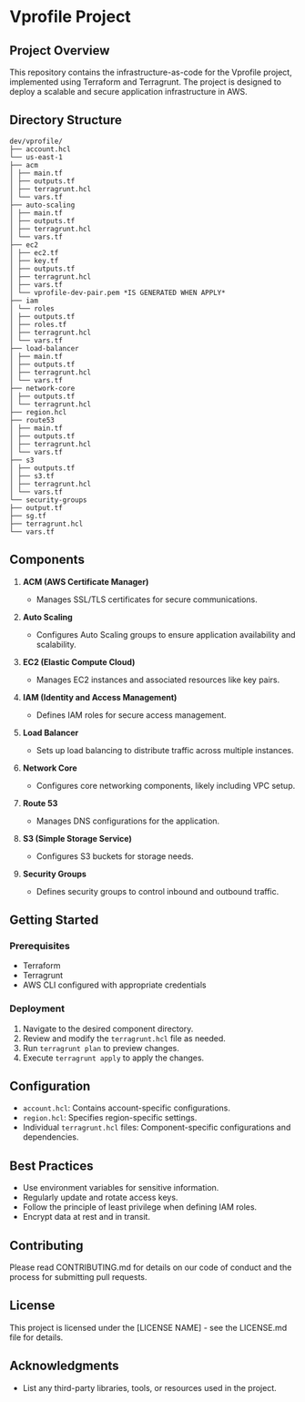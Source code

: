 # Vprofile Project

## Project Overview

This repository contains the infrastructure-as-code for the Vprofile project, implemented using Terraform and Terragrunt. The project is designed to deploy a scalable and secure application infrastructure in AWS.

## Directory Structure

```
dev/vprofile/
├── account.hcl
└── us-east-1
├── acm
│ ├── main.tf
│ ├── outputs.tf
│ ├── terragrunt.hcl
│ └── vars.tf
├── auto-scaling
│ ├── main.tf
│ ├── outputs.tf
│ ├── terragrunt.hcl
│ └── vars.tf
├── ec2
│ ├── ec2.tf
│ ├── key.tf
│ ├── outputs.tf
│ ├── terragrunt.hcl
│ ├── vars.tf
│ └── vprofile-dev-pair.pem *IS GENERATED WHEN APPLY*
├── iam
│ └── roles
│ ├── outputs.tf
│ ├── roles.tf
│ ├── terragrunt.hcl
│ └── vars.tf
├── load-balancer
│ ├── main.tf
│ ├── outputs.tf
│ ├── terragrunt.hcl
│ └── vars.tf
├── network-core
│ ├── outputs.tf
│ └── terragrunt.hcl
├── region.hcl
├── route53
│ ├── main.tf
│ ├── outputs.tf
│ ├── terragrunt.hcl
│ └── vars.tf
├── s3
│ ├── outputs.tf
│ ├── s3.tf
│ ├── terragrunt.hcl
│ └── vars.tf
└── security-groups
├── output.tf
├── sg.tf
├── terragrunt.hcl
└── vars.tf
```


## Components

1. **ACM (AWS Certificate Manager)**
   - Manages SSL/TLS certificates for secure communications.

2. **Auto Scaling**
   - Configures Auto Scaling groups to ensure application availability and scalability.

3. **EC2 (Elastic Compute Cloud)**
   - Manages EC2 instances and associated resources like key pairs.

4. **IAM (Identity and Access Management)**
   - Defines IAM roles for secure access management.

5. **Load Balancer**
   - Sets up load balancing to distribute traffic across multiple instances.

6. **Network Core**
   - Configures core networking components, likely including VPC setup.

7. **Route 53**
   - Manages DNS configurations for the application.

8. **S3 (Simple Storage Service)**
   - Configures S3 buckets for storage needs.

9. **Security Groups**
   - Defines security groups to control inbound and outbound traffic.

## Getting Started

### Prerequisites

- Terraform
- Terragrunt
- AWS CLI configured with appropriate credentials

### Deployment

1. Navigate to the desired component directory.
2. Review and modify the `terragrunt.hcl` file as needed.
3. Run `terragrunt plan` to preview changes.
4. Execute `terragrunt apply` to apply the changes.

## Configuration

- `account.hcl`: Contains account-specific configurations.
- `region.hcl`: Specifies region-specific settings.
- Individual `terragrunt.hcl` files: Component-specific configurations and dependencies.

## Best Practices

- Use environment variables for sensitive information.
- Regularly update and rotate access keys.
- Follow the principle of least privilege when defining IAM roles.
- Encrypt data at rest and in transit.

## Contributing

Please read CONTRIBUTING.md for details on our code of conduct and the process for submitting pull requests.

## License

This project is licensed under the [LICENSE NAME] - see the LICENSE.md file for details.

## Acknowledgments

- List any third-party libraries, tools, or resources used in the project.
